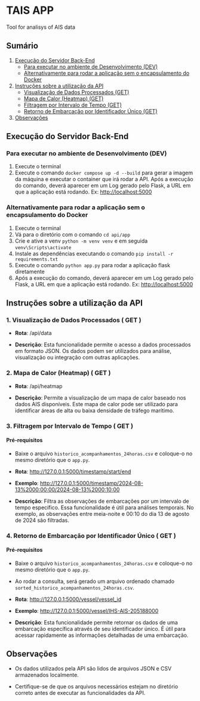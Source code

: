 # TAIS APP

Tool for analisys of AIS data

## Sumário

1. [Execução do Servidor Back-End](#execução-do-servidor-back-end)
   - [Para executar no ambiente de Desenvolvimento (DEV)](#para-executar-no-ambiente-de-desenvolvimento-dev)
   - [Alternativamente para rodar a aplicação sem o encapsulamento do Docker](#alternativamente-para-rodar-a-aplicação-sem-o-encapsulamento-do-docker)
2. [Instruções sobre a utilização da API](#instruções-sobre-a-utilização-da-api)
   - [Visualização de Dados Processados (GET)](#1-visualização-de-dados-processados--get-)
   - [Mapa de Calor (Heatmap) (GET)](#2-mapa-de-calor-heatmap--get-)
   - [Filtragem por Intervalo de Tempo (GET)](#3-filtragem-por-intervalo-de-tempo--get-)
   - [Retorno de Embarcação por Identificador Único (GET)](#4-retorno-de-embarcação-por-identificador-único--get-)
3. [Observações](#observações)

## Execução do Servidor Back-End

### Para executar no ambiente de Desenvolvimento (DEV)

1. Execute o terminal
2. Execute o comando ```docker compose up -d --build``` para gerar a imagem da máquina e executar o container que irá rodar a API. Após a execução do comando, deverá aparecer em um Log gerado pelo Flask, a URL em que a aplicação está rodando. Ex: <http://localhost:5000>

### Alternativamente para rodar a aplicação sem o encapsulamento do Docker

1. Execute o terminal
2. Vá para o diretório com o comando ```cd api/app```
3. Crie e ative a venv ```python -m venv venv``` e em seguida ```venv\Scripts\activate```
4. Instale as dependências executando o comando ```pip install -r requirements.txt```
5. Execute o comando ```python app.py``` para rodar a aplicação flask diretamente
6. Após a execução do comando, deverá aparecer em um Log gerado pelo Flask, a URL em que a aplicação está rodando. Ex: <http://localhost:5000>

## Instruções sobre a utilização da API

### 1. Visualização de Dados Processados ( GET )

- **Rota**: /api/data

- **Descrição**: Esta funcionalidade permite o acesso a dados processados em formato
JSON. Os dados podem ser utilizados para análise, visualização ou integração com
outras aplicações.

### 2. Mapa de Calor (Heatmap) ( GET )

- **Rota**: /api/heatmap

- **Descrição**: Permite a visualização de um mapa de calor baseado nos dados AIS
disponíveis. Este mapa de calor pode ser utilizado para identificar áreas de alta ou
baixa densidade de tráfego marítimo.

### 3. Filtragem por Intervalo de Tempo ( GET )

#### Pré-requisitos

- Baixe o arquivo ```historico_acompanhamentos_24horas.csv``` e coloque-o no mesmo diretório que o ```app.py```.

- **Rota**: <http://127.0.0.1:5000/timestamp/start/end>

- **Exemplo**: <http://127.0.0.1:5000/timestamp/2024-08-13%2000:00:00/2024-08-13%2000:10:00>

- **Descrição**: Filtra as observações de embarcações por um intervalo de tempo específico. Essa funcionalidade é útil para análises temporais. No exemplo, as observações entre meia-noite e 00:10 do dia 13 de agosto de 2024 são filtradas.

### 4. Retorno de Embarcação por Identificador Único ( GET )

#### Pré-requisitos

- Baixe o arquivo ```historico_acompanhamentos_24horas.csv``` e coloque-o no mesmo diretório que o ```app.py```.

- Ao rodar a consulta, será gerado um arquivo ordenado chamado ```sorted_historico_acompanhamentos_24horas.csv```.

- **Rota**: <http://127.0.0.1:5000/vessel/vessel_id>

- **Exemplo**: <http://127.0.0.1:5000/vessel/IHS-AIS-205188000>

- **Descrição**: Esta funcionalidade permite retornar os dados de uma embarcação específica através de seu identificador único. É útil para acessar rapidamente as informações detalhadas de uma embarcação.

## Observações

- Os dados utilizados pela API são lidos de arquivos JSON e CSV armazenados localmente.

- Certifique-se de que os arquivos necessários estejam no diretório correto antes de executar as funcionalidades da API.
